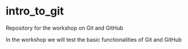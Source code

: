 # intro_to_git

Repository for the workshop on Git and GitHub

In the workshop we will test the basic functionalities of Git and GitHub
